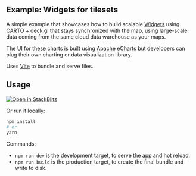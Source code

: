 ## Example: Widgets for tilesets

A simple example that showcases how to build scalable [Widgets](https://docs.carto.com/carto-for-developers/reference/carto-widgets-reference) using CARTO + deck.gl that stays synchronized with the map, using large-scale data coming from the same cloud data warehouse as your maps.

The UI for these charts is built using [Apache eCharts](https://echarts.apache.org) but developers can plug their own charting or data visualization library.

Uses [Vite](https://vitejs.dev/) to bundle and serve files.

## Usage

[![Open in StackBlitz](https://developer.stackblitz.com/img/open_in_stackblitz.svg)](https://stackblitz.com/github/CartoDB/deck.gl-examples/tree/master/widgets-tileset?file=index.ts)

Or run it locally:

```bash
npm install
# or
yarn
```

Commands:

- `npm run dev` is the development target, to serve the app and hot reload.
- `npm run build` is the production target, to create the final bundle and write to disk.
